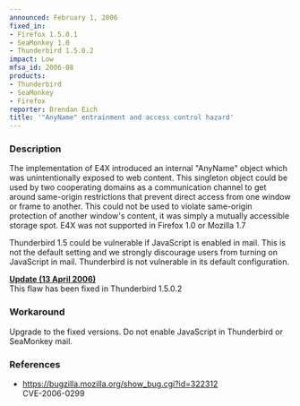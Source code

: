 ```yaml
---
announced: February 1, 2006
fixed_in:
- Firefox 1.5.0.1
- SeaMonkey 1.0
- Thunderbird 1.5.0.2
impact: Low
mfsa_id: 2006-08
products:
- Thunderbird
- SeaMonkey
- Firefox
reporter: Brendan Eich
title: '"AnyName" entrainment and access control hazard'
---
```


<h3>Description</h3>

<p>The implementation of E4X introduced an internal "AnyName" object which
was unintentionally exposed to web content. This singleton object could
be used by two cooperating domains as a communication channel to get
around same-origin restrictions that prevent direct access from one
window or frame to another. This could not be used to violate
same-origin protection of another window's content, it was simply a
mutually accessible storage spot. E4X was not supported in Firefox 1.0
or Mozilla 1.7</p>

<p class="note">Thunderbird 1.5 could be vulnerable if JavaScript is
enabled in mail. This is not the default setting and we strongly
discourage users from turning on JavaScript in mail. Thunderbird
is not vulnerable in its default configuration.</p>

<p><strong style="text-decoration: underline;">Update (13 April 2006)</strong><br/>
This flaw has been fixed in Thunderbird 1.5.0.2</p>

<h3>Workaround</h3>

<p>Upgrade to the fixed versions. Do not enable JavaScript in Thunderbird
or SeaMonkey mail.</p>

<h3>References</h3>

<ul>
<li><a href="https://bugzilla.mozilla.org/show_bug.cgi?id=322312">
https://bugzilla.mozilla.org/show_bug.cgi?id=322312</a><br/>
CVE-2006-0299</li>
</ul>



